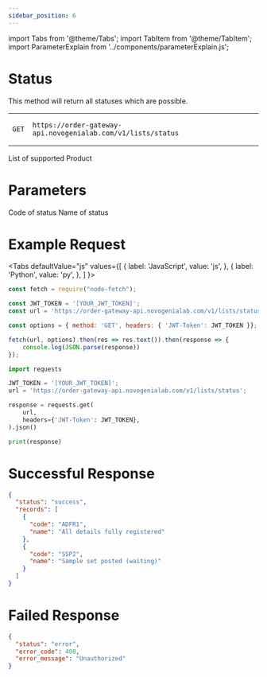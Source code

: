 ```yaml
---
sidebar_position: 6
---
```


import Tabs from '@theme/Tabs';
import TabItem from '@theme/TabItem';
import ParameterExplain from '../components/parameterExplain.js';

# Status

This method will return all statuses which are possible.

<table>
<tr class="api">
<td class="api">

```text
GET
```

</td>
<td class="api">

```text
https://order-gateway-api.novogenialab.com/v1/lists/status
```

</td>
</tr>
</table>

List of supported Product

# Parameters

<ParameterExplain parameter="code" typ="string" defaultVal="">
Code of status
</ParameterExplain>

<ParameterExplain parameter="name" typ="string" defaultVal="">
Name of status
</ParameterExplain>

# Example Request

<Tabs
defaultValue="js"
values={[
{ label: 'JavaScript', value: 'js', },
{ label: 'Python', value: 'py', },
]
}>
<TabItem value="js">

```jsx
const fetch = require("node-fetch");

const JWT_TOKEN = '[YOUR_JWT_TOKEN]';
const url = 'https://order-gateway-api.novogenialab.com/v1/lists/status';

const options = { method: 'GET', headers: { 'JWT-Token': JWT_TOKEN }};

fetch(url, options).then(res => res.text()).then(response => {
    console.log(JSON.parse(response))
});
```

</TabItem>
<TabItem value="py">

```py
import requests

JWT_TOKEN = '[YOUR_JWT_TOKEN]';
url = 'https://order-gateway-api.novogenialab.com/v1/lists/status';

response = requests.get(
    url,
    headers={'JWT-Token': JWT_TOKEN},
).json()

print(response)
```

</TabItem>
</Tabs>

# Successful Response

```json
{
  "status": "success",
  "records": [
    {
      "code": "ADFR1",
      "name": "All details fully registered"
    },
    {
      "code": "SSP2",
      "name": "Sample set posted (waiting)"
    }
  ]
}
```

# Failed Response

```json
{
  "status": "error",
  "error_code": 400,
  "error_message": "Unauthorized"
}
```